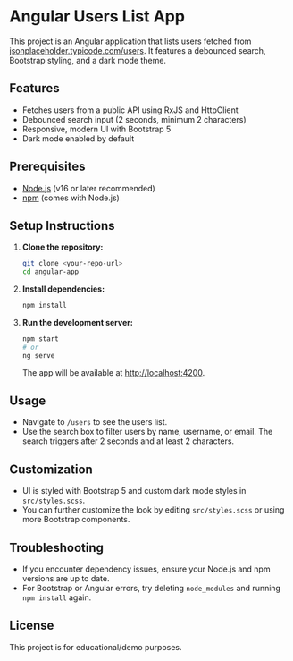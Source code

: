 # Angular Users List App

This project is an Angular application that lists users fetched from [jsonplaceholder.typicode.com/users](https://jsonplaceholder.typicode.com/users). It features a debounced search, Bootstrap styling, and a dark mode theme.

## Features
- Fetches users from a public API using RxJS and HttpClient
- Debounced search input (2 seconds, minimum 2 characters)
- Responsive, modern UI with Bootstrap 5
- Dark mode enabled by default

## Prerequisites
- [Node.js](https://nodejs.org/) (v16 or later recommended)
- [npm](https://www.npmjs.com/) (comes with Node.js)

## Setup Instructions

1. **Clone the repository:**
   ```bash
   git clone <your-repo-url>
   cd angular-app
   ```

2. **Install dependencies:**
   ```bash
   npm install
   ```

3. **Run the development server:**
   ```bash
   npm start
   # or
   ng serve
   ```
   The app will be available at [http://localhost:4200](http://localhost:4200).

## Usage
- Navigate to `/users` to see the users list.
- Use the search box to filter users by name, username, or email. The search triggers after 2 seconds and at least 2 characters.

## Customization
- UI is styled with Bootstrap 5 and custom dark mode styles in `src/styles.scss`.
- You can further customize the look by editing `src/styles.scss` or using more Bootstrap components.

## Troubleshooting
- If you encounter dependency issues, ensure your Node.js and npm versions are up to date.
- For Bootstrap or Angular errors, try deleting `node_modules` and running `npm install` again.

## License
This project is for educational/demo purposes.
